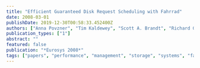 ```yaml
---
title: "Efficient Guaranteed Disk Request Scheduling with Fahrrad"
date: 2008-03-01
publishDate: 2019-12-30T00:58:33.452400Z
authors: ["Anna Povzner", "Tim Kaldewey", "Scott A. Brandt", "Richard Golding", "Theodore Wong", "Carlos Maltzahn"]
publication_types: ["1"]
abstract: ""
featured: false
publication: "*Eurosys 2008*"
tags: ["papers", "performance", "management", "storage", "systems", "fahrrad", "rbed", "realtime", "qos"]
---
```


